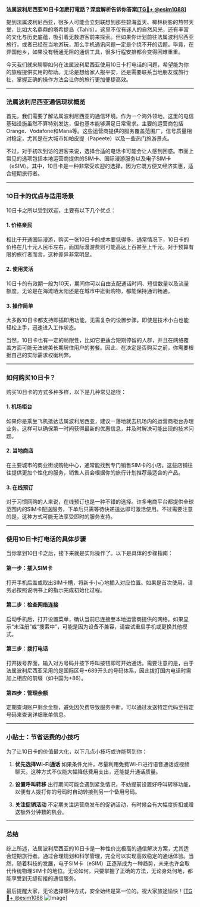 **法属波利尼西亚10日卡怎麽打電話？深度解析告诉你答案[[TG💪+ @esim1088](https://t.me/s/esim1088)]**

提到法属波利尼西亚，很多人可能会立刻联想到那些碧海蓝天、椰林树影的热带天堂，比如大名鼎鼎的塔希提岛（Tahiti）。这里不仅有迷人的自然风光，还有丰富的文化与历史底蕴，吸引着无数游客前来探索。但如果你计划前往法属波利尼西亚旅行，或者已经在当地游玩，那么手机通讯问题一定是个绕不开的话题。毕竟，在异国他乡，如果没有畅通无阻的通信工具，很多行程安排都会变得困难重重。

今天我们就来聊聊如何在法属波利尼西亚使用10日卡打电话的问题，希望能为你的旅程提供实用的帮助。无论是想给家人报平安，还是需要联系当地朋友或旅行社，掌握正确的操作方法会让你的旅行更加便捷高效。

---

### 法属波利尼西亚通信现状概览

首先，我们需要了解法属波利尼西亚的通信环境。作为一个海外领地，这里的电信基础设施虽然不算特别发达，但也基本能够满足日常需求。主要的运营商包括Orange、Vodafone和Mana等。这些运营商提供的服务覆盖范围广，信号质量相对稳定，尤其是在大城市如帕皮提（Papeete）以及一些热门旅游景点。

不过，对于初次到访的游客来说，选择合适的电话卡可能会让人感到困惑。市面上常见的选项包括本地运营商提供的SIM卡、国际漫游服务以及电子SIM卡（eSIM）。其中，10日卡是一种非常受欢迎的选择，因为它既方便又经济实惠，适合短期旅行者。

---

### 10日卡的优点与适用场景

10日卡之所以受到欢迎，主要有以下几个优点：

#### 1. **价格亲民**
   相比于开通国际漫游，购买一张10日卡的成本要低得多。通常情况下，10日卡的价格在几十元人民币左右，而国际漫游费则可能高达上百甚至上千元。对于预算有限的旅行者而言，这种差异非常明显。

#### 2. **使用灵活**
   10日卡的有效期一般为10天，期间你可以自由支配通话时间、短信数量以及流量额度。无论是在海滩晒太阳还是在城市中逛街购物，都能保持通讯畅通。

#### 3. **操作简单**
   大多数10日卡都支持即插即用功能，无需复杂的设置步骤。即使是技术小白也能轻松上手，迅速进入工作状态。

当然，10日卡也有一定的局限性，比如它更适合短期停留的人群，并且在网络覆盖方面可能无法媲美长期居住用户的套餐。因此，在决定是否购买之前，你需要根据自己的实际需求权衡利弊。

---

### 如何购买10日卡？

购买10日卡的方式多种多样，以下是几种常见途径：

#### 1. **机场柜台**
   如果你是乘坐飞机抵达法属波利尼西亚，建议一落地就去机场内的运营商柜台办理业务。这样可以确保第一时间获得最新的优惠信息，并及时解决可能出现的技术问题。

#### 2. **当地商店**
   在主要城市的商业街或购物中心，通常能找到专门销售SIM卡的小店。这些店铺往往提供更加个性化的服务，销售人员会根据你的旅行计划推荐最适合的产品。

#### 3. **在线预订**
   对于习惯网购的人来说，在线预订也是一种不错的选择。许多电商平台都提供全球范围内的SIM卡配送服务，下单后只需等待快递送达即可激活使用。不过需要注意的是，这种方式可能无法享受即时的服务支持。

---

### 使用10日卡打电话的具体步骤

当你拿到10日卡之后，接下来就是实际操作了。以下是具体的步骤指南：

#### 第一步：插入SIM卡
   打开手机后盖或取出SIM卡槽，将新卡小心地插入对应位置。如果是首次使用，请务必按照说明书上的指示完成初始化过程。

#### 第二步：检查网络连接
   启动手机后，打开设置菜单，确认当前已连接至本地运营商提供的网络。如果显示“未注册”或“搜索中”，可能是因为设备不兼容，请尝试重启手机或更换其他模式。

#### 第三步：拨打电话
   打开拨号界面，输入对方号码并按下呼叫按钮即可开始通话。需要注意的是，由于法属波利尼西亚采用的是国际区号+689开头的号码体系，因此拨打国内电话时需加上相应的前缀（如中国为+86）。

#### 第四步：管理余额
   定期查询账户剩余金额，避免因欠费导致服务中断。可以通过发送特定代码至指定号码来查询详细账单信息。

---

### 小贴士：节省话费的小技巧

为了让10日卡的价值最大化，以下几点小技巧或许能帮到你：

1. **优先选择Wi-Fi通话**
   如果条件允许，尽量利用免费Wi-Fi进行语音通话或视频聊天。这种方式不仅能大幅降低费用支出，还能提升通话质量。

2. **设置呼叫转移**
   出行期间可能会遇到紧急情况，不妨提前设置好呼叫转移功能，以便有人拨打你的号码时自动转接到另一个备用号码。

3. **关注促销活动**
   不定期关注运营商发布的促销活动，有时候会有大幅度折扣或赠送额外分钟数的机会。

---

### 总结

综上所述，法属波利尼西亚的10日卡是一种性价比极高的通信解决方案，尤其适合短期旅行者。通过合理规划和科学管理，完全可以实现高效稳定的通话体验。当然，随着科技的发展，电子SIM卡（eSIM）正逐渐成为一种趋势，未来也许会取代传统物理SIM卡的地位。无论如何，只要掌握了正确的方法，无论身处何地，都能享受到无缝衔接的通信服务。

最后提醒大家，无论选择哪种方式，安全始终是第一位的。祝大家旅途愉快！[[TG💪+ @esim1088](https://t.me/s/esim1088) ![Image](https://i.postimg.cc/4NQfJmqS/Snipaste-2025-05-13-00-14-12.png)]